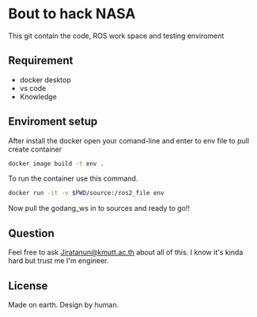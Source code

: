 # Bout to hack NASA

This git contain the code, ROS work space and testing enviroment

## Requirement

* docker desktop
* vs code
* Knowledge


## Enviroment setup
After install the docker open your comand-line and enter to env file to pull create container

```bash
docker image build -t env .
```

To run the container use this command.
```bash
docker run -it -v $PWD/source:/ros2_file env
```
Now pull the godang_ws in to sources and ready to go!!
## Question

Feel free to ask Jiratanun@kmutt.ac.th about all of this. I know it's kinda hard but trust me I'm engineer.



## License

Made on earth. Design by human.
